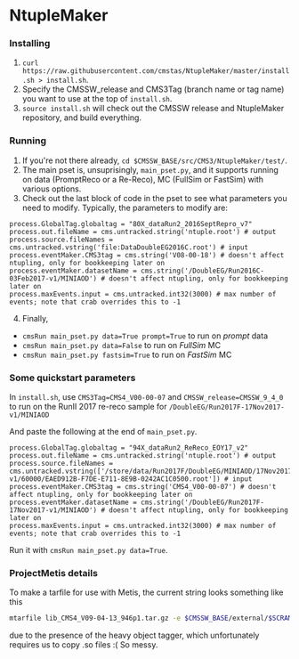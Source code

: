 # NtupleMaker

### Installing
1. `curl https://raw.githubusercontent.com/cmstas/NtupleMaker/master/install.sh > install.sh`.
2. Specify the CMSSW_release and CMS3Tag (branch name or tag name) you want to use at the top of `install.sh`.
3. `source install.sh` will check out the CMSSW release and NtupleMaker repository, and build everything.

### Running

1. If you're not there already, `cd $CMSSW_BASE/src/CMS3/NtupleMaker/test/`.
2. The main pset is, unsuprisingly, `main_pset.py`, and it supports running on data (PromptReco or a Re-Reco), MC (FullSim or FastSim) with various options.
3. Check out the last block of code in the pset to see what parameters you need to modify. Typically, the parameters to modify are:
```
process.GlobalTag.globaltag = "80X_dataRun2_2016SeptRepro_v7"
process.out.fileName = cms.untracked.string('ntuple.root') # output
process.source.fileNames = cms.untracked.vstring('file:DataDoubleEG2016C.root') # input
process.eventMaker.CMS3tag = cms.string('V08-00-18') # doesn't affect ntupling, only for bookkeeping later on
process.eventMaker.datasetName = cms.string('/DoubleEG/Run2016C-03Feb2017-v1/MINIAOD') # doesn't affect ntupling, only for bookkeeping later on
process.maxEvents.input = cms.untracked.int32(3000) # max number of events; note that crab overrides this to -1
```
4. Finally, 
  * `cmsRun main_pset.py data=True prompt=True` to run on _prompt_ data
  * `cmsRun main_pset.py data=False` to run on _FullSim_ MC
  * `cmsRun main_pset.py fastsim=True` to run on _FastSim_ MC


### Some quickstart parameters
In `install.sh`, use `CMS3Tag=CMS4_V00-00-07` and `CMSSW_release=CMSSW_9_4_0` to run on the RunII 2017 re-reco sample for `/DoubleEG/Run2017F-17Nov2017-v1/MINIAOD`

And paste the following at the end of `main_pset.py`.

```
process.GlobalTag.globaltag = "94X_dataRun2_ReReco_EOY17_v2"
process.out.fileName = cms.untracked.string('ntuple.root') # output
process.source.fileNames = cms.untracked.vstring(['/store/data/Run2017F/DoubleEG/MINIAOD/17Nov2017-v1/60000/EAED912B-F7DE-E711-8E9B-0242AC1C0500.root']) # input
process.eventMaker.CMS3tag = cms.string('CMS4_V00-00-07') # doesn't affect ntupling, only for bookkeeping later on
process.eventMaker.datasetName = cms.string('/DoubleEG/Run2017F-17Nov2017-v1/MINIAOD') # doesn't affect ntupling, only for bookkeeping later on
process.maxEvents.input = cms.untracked.int32(3000) # max number of events; note that crab overrides this to -1
```

Run it with `cmsRun main_pset.py data=True`.

### ProjectMetis details
To make a tarfile for use with Metis, the current string looks something like this
```bash
mtarfile lib_CMS4_V09-04-13_946p1.tar.gz -e $CMSSW_BASE/external/$SCRAM_ARCH/lib/libmxnet_predict.so $CMSSW_BASE/config/toolbox/$SCRAM_ARCH/tools/selected/mxnet_predict.xml --xz
```
due to the presence of the heavy object tagger, which unfortunately requires us to copy .so files :( So messy.
